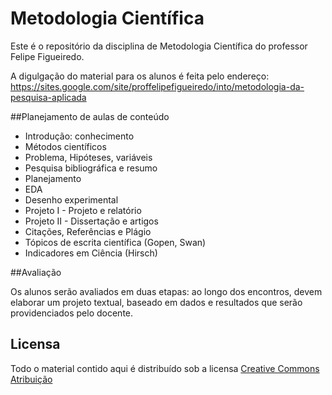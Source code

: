 # Metodologia Científica

Este é o repositório da disciplina de Metodologia Científica do professor Felipe Figueiredo.

A digulgação do material para os alunos é feita pelo endereço: https://sites.google.com/site/proffelipefigueiredo/into/metodologia-da-pesquisa-aplicada

##Planejamento de aulas de conteúdo

* Introdução: conhecimento
* Métodos científicos
* Problema, Hipóteses, variáveis
* Pesquisa bibliográfica e resumo
* Planejamento
* EDA
* Desenho experimental
* Projeto I - Projeto e relatório
* Projeto II - Dissertação e artigos
* Citações, Referências e Plágio
* Tópicos de escrita científica (Gopen, Swan)
* Indicadores em Ciência (Hirsch)

##Avaliação

Os alunos serão avaliados em duas etapas: ao longo dos encontros, devem elaborar um projeto textual, baseado em dados e resultados que serão providenciados pelo docente.

## Licensa
Todo o material contido aqui é distribuído sob a licensa [Creative Commons Atribuição](http://creativecommons.org/licenses/by/4.0/deed.pt_BR)
